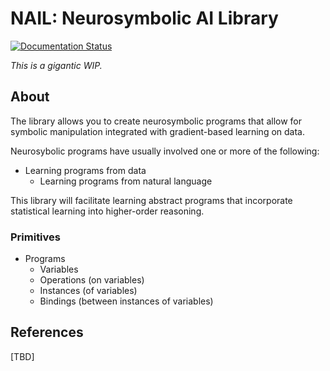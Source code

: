 # NAIL: Neurosymbolic AI Library

[![Documentation Status](https://readthedocs.org/projects/nail/badge/?version=latest)](https://nail.readthedocs.io/en/latest/?badge=latest)

_This is a gigantic WIP._

## About

The library allows you to create neurosymbolic programs that allow for symbolic
manipulation integrated with gradient-based learning on data.

Neurosybolic programs have usually involved one or more of the following:

- Learning programs from data
  - Learning programs from natural language

This library will facilitate learning abstract programs that incorporate
statistical learning into higher-order reasoning.

### Primitives

- Programs
  - Variables
  - Operations (on variables)
  - Instances (of variables)
  - Bindings (between instances of variables)

## References

[TBD]
